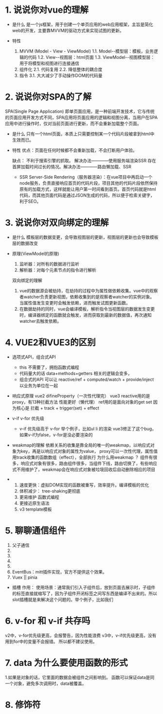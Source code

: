 # 1. 说说你对vue的理解
 - 是什么
    是一个js框架，用于创建一个单页应用的web应用框架，主旨是简化web的开发，主要靠MVVM的驱动方式来实现试图的更新。

 - 特性
    1. MVVM (Model - View - ViewModel)
        1.1. Model--模型层：模板，业务逻辑的代码
        1.2. View--视图层：html页面
        1.3. ViewModel--视图模型层：用于将模型和视图进行连接通信
    2. 组件化
        2.1. 代码复用
        2.2. 降低整体的耦合度
    3. 指令
        3.1. 大大减少了手动操作DOM的代码量

# 2. 说说你对SPA的了解
SPA(Single Page Application) 即单页面应用，是一种前端开发技术，它与传统的页面应用开发方式不同，SPA应用将页面应用的逻辑和视图分离，当用户在SPA应用中进行操作时，仅对当前页面进行更新，而不会重新加载整个页面。

 - 是什么
    只有一个html页面，本质上只需要控制某一个代码片段被拿到html中生效而已。
 - 特性
    优点：页面在任何时候都不会重新加载，不会打断用户体验。

    缺点：
    不利于搜索引擎的抓取。  解决办法————使用服务端渲染SSR
    存在首屏加载时间过长的情况。解决办法————路由懒加载、SSR
    - SSR
        Server-Side Rendering（服务器渲染）：在vue项目中再启动一个node服务，负责直接响应首页的代码片段，项目其他的代码片段依然保持原有的加载方式，这样就能让用户第一时间看到首页。首页代码就是html代码，而其他页面代码是通过JSON生成的代码，所以便于检索关键字，利于SEO。

# 3. 说说你对双向绑定的理解
 - 是什么
    模板层的数据变更，会导致视图层的更新，视图层的更新也会导致模板层的数据改变

 - 原理(ViewModel的原理)
    1. 监听器：对所有的数据进行监听
    2. 解析器：对每个元素节点的指令进行解析

    双向绑定的理解
    1. vue的数据源会被劫持，在劫持的过程中为属性做依赖收集。vue中的观察者watcher负责更新视图，依赖收集到的是观察者watcher的实例对象。当属性值发生变更时会触发依赖，进而触发试图更新函数。
    2. 在数据劫持的同时，vue会编译模板，解析指令当视图层的数据发生变更时，编译器绑定的函数就会触发，进而获取到最新的数据值，再次通知watcher去触发依赖。

# 4. VUE2和VUE3的区别
 - 选项式API，组合式API
   - this 不需要了，拥抱函数式编程
   - 代码量大的话 data+methods+getters 相关的逻辑会变多，
   - 组合式的API 可以让 reactive/ref + computed/watch + provide/inject 以业务为单位在一起
 
 - 响应式原理
   vue2 difineProperty（一次性代理完） 
   vue3 reactive用的是proxy，有13种拦截方法 性能更好（懒代理）
        ref用的是面向对象的get set
        因为核心是 拦截 + track + trigger(set) + effect

 - v-if v-for 优先级
   - v-if 优先级高于 v-for
   举个例子，比如ul li 的渲染
   vue3修正了这个bug，如果v-if为false，v-for是没必要渲染的
 - weakmap的理解
   依赖关系的收集是靠全局的唯一的weakmap，以响应式对象为key，再是以响应式对象的属性为value，
   proxy可以一次性代理，属性值用track收集的函数数组（effect），全部执行
   为什么用weakmap ？ 组件有很多，响应式对象有很多，路由组件很多，当组件下线，路由切换了，有些响应式不用维护了，weakmap会在响应式对象被垃圾回收后自动删除相应的项目

 - 1. 速度更快：虚拟DOM实现的函数被重写，效率提升。编译模板的优化
   2. 体积减少：
      tree-shaking更彻底
   3. 更易维护
      函数式编程
   4. 更接近原生语法
   5. v3 template模板


# 5. 聊聊通信组件
   1. 父子通信
   2. 
   3. 
   4. 
   5. 
   6. EventBus：mitt插件实现，官方不提供这个效果。
   7. Vuex || pinia

* 插槽
   作用：
   使用场景：通常我们引入子组件后，放到页面去展示时，子组件的标签直接就缩写了，因为子组件开闭标签之间写东西是编译不出来的。所以slot插槽就是来解决这个问题的。举个例子，比如我们

# 6. v-for 和 v-if 共存吗
v2中，v-for优先级更高，会报警告，因为性能浪费
v3中，v-if优先级更高，没有用到for中的变量不会报错。
所以都不建议使用。

# 7. data 为什么要使用函数的形式
1.如果是对象的话，它里面的数据会被组件之间影响到。
 函数可以保证data是同一个对象，避免多次调用时，data被覆盖。

# 8. 修饰符

